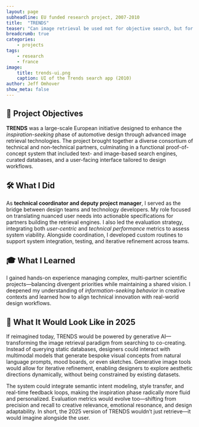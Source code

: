 ```yaml
---
layout: page
subheadline: EU funded research project, 2007-2010
title:  "TRENDS"
teaser: "Can image retrieval be used not for objective search, but for inspiration finding?"
breadcrumb: true
categories:
    - projects
tags:
    - research
    - france
image:
    title: trends-ui.png
    caption: UI of the Trends search app (2010)
author: Jeff Omhover
show_meta: false
---
```

## 🚀 Project Objectives

**TRENDS** was a large-scale European initiative designed to enhance the *inspiration-seeking* phase of automotive design through advanced image retrieval technologies. The project brought together a diverse consortium of technical and non-technical partners, culminating in a functional proof-of-concept system that included text- and image-based search engines, curated databases, and a user-facing interface tailored to design workflows.

## 🛠️ What I Did

As **technical coordinator and deputy project manager**, I served as the bridge between design teams and technology developers. My role focused on translating nuanced user needs into actionable specifications for partners building the retrieval engines. I also led the evaluation strategy, integrating both *user-centric* and *technical performance* metrics to assess system viability. Alongside coordination, I developed custom routines to support system integration, testing, and iterative refinement across teams.

## 🎓 What I Learned

I gained hands-on experience managing complex, multi-partner scientific projects—balancing divergent priorities while maintaining a shared vision. I deepened my understanding of *information-seeking behavior* in creative contexts and learned how to align technical innovation with real-world design workflows.

## 🔮 What It Would Look Like in 2025

If reimagined today, TRENDS would be powered by generative AI—transforming the image retrieval paradigm from searching to co-creating. Instead of querying static databases, designers could interact with multimodal models that generate bespoke visual concepts from natural language prompts, mood boards, or even sketches. Generative image tools would allow for iterative refinement, enabling designers to explore aesthetic directions dynamically, without being constrained by existing datasets.

The system could integrate semantic intent modeling, style transfer, and real-time feedback loops, making the inspiration phase radically more fluid and personalized. Evaluation metrics would evolve too—shifting from precision and recall to creative relevance, emotional resonance, and design adaptability. In short, the 2025 version of TRENDS wouldn’t just retrieve—it would imagine alongside the user.
